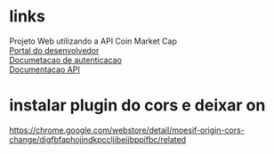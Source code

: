 # links
Projeto Web utilizando a API Coin Market Cap <br>
[Portal do desenvolvedor](https://pro.coinmarketcap.com/account) <br>
[Documetacao de autenticacao](https://coinmarketcap.com/api/documentation/v1/#section/Authentication) <br>
[Documentacao API](https://coinmarketcap.com/api/documentation/v1/#) <br>


# instalar plugin do cors e deixar on
https://chrome.google.com/webstore/detail/moesif-origin-cors-change/digfbfaphojjndkpccljibejjbppifbc/related